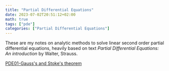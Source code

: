```yaml
---
title: "Partial Differential Equations"
date: 2023-07-02T20:51:12+02:00
math: true
tags: ["pde"]
categories: ["Partial Differential Equations"]
---
```


These are my notes on analytic methods to solve linear second order partial differential equations, heavily based on text *Partial Differential Equations: An introduction* by Walter, Strauss.

[PDE01-Gauss's and Stoke's theorem](./../gauss-and-stokes-theorem.pdf)

